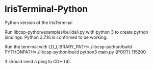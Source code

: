 # IrisTerminal-Python
Python version of the IrisTerminal

Run libcsp-python/examples/buildall.py with python 3 to create python bindings.
Python 3.7.16 is confirmed to be working.

Run the terminal with
LD_LIBRARY_PATH=./libcsp-python/build PYTHONPATH=./libcsp-python/build python3 main.py {PORT} 115200

It should send a ping to CDH (4).

